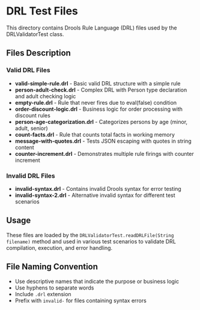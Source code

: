 # DRL Test Files

This directory contains Drools Rule Language (DRL) files used by the DRLValidatorTest class.

## Files Description

### Valid DRL Files

- **valid-simple-rule.drl** - Basic valid DRL structure with a simple rule
- **person-adult-check.drl** - Complex DRL with Person type declaration and adult checking logic
- **empty-rule.drl** - Rule that never fires due to eval(false) condition
- **order-discount-logic.drl** - Business logic for order processing with discount rules
- **person-age-categorization.drl** - Categorizes persons by age (minor, adult, senior)
- **count-facts.drl** - Rule that counts total facts in working memory
- **message-with-quotes.drl** - Tests JSON escaping with quotes in string content
- **counter-increment.drl** - Demonstrates multiple rule firings with counter increment

### Invalid DRL Files

- **invalid-syntax.drl** - Contains invalid Drools syntax for error testing
- **invalid-syntax-2.drl** - Alternative invalid syntax for different test scenarios

## Usage

These files are loaded by the `DRLValidatorTest.readDRLFile(String filename)` method and used in various test scenarios to validate DRL compilation, execution, and error handling.

## File Naming Convention

- Use descriptive names that indicate the purpose or business logic
- Use hyphens to separate words
- Include `.drl` extension
- Prefix with `invalid-` for files containing syntax errors
